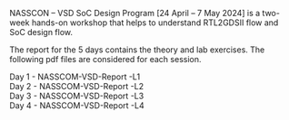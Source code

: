 NASSCON – VSD SoC Design Program [24 April – 7 May 2024] is a two-week hands-on workshop that helps to understand RTL2GDSII flow and SoC design flow. 

The report for the 5 days contains the theory and lab exercises. The following pdf files are considered for each session. 

Day 1 - NASSCOM-VSD-Report -L1                                                                                                                                 
Day 2 - NASSCOM-VSD-Report -L2                                                                                                                                  
Day 3 - NASSCOM-VSD-Report -L3                                                                                                                                  
Day 4 - NASSCOM-VSD-Report -L4
